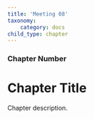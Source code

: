 ```yaml
---
title: 'Meeting 08'
taxonomy:
    category: docs
child_type: chapter
---
```


### Chapter Number

# Chapter Title

Chapter description.